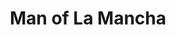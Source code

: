 ---
title: Man of La Mancha
year: 1990
opening_date: 1990-06-15
closing_date: 1990-06-24
layout: productions
image:
image_caption:
image_credit:
playbill: 
category: 
details:
  Theatre: Theatre Jacksonville
  Venue: Little Theatre
cast:
  Captain of the inquisition: Nick Nicoll
  Sancho Panza: Jeff Grove
  Don Quixote: Bill Nickel
  Governor, Innkeeper: Mark Snitzer
  Duke, Dr. Carrasco, Knight of the Mirrors: Jim Pearce
  Pedro, Knight of the Mirrors Attendant: Joseph Bearss
  Dancing Horse: Jimmy Aquino
  Tenorio, the Barber, Dancing Horse: Doug deBolt
  Anselmo, Moor: Douglas Byrne
  Juan, Knight of the Mirrors Attendant: Nestor Gil
  Jose, Moor: George Bennett
  Dulcinea: Michael Shapiro
  Inkeeper's Wife: Pamela Trost
  Fermina: Lee Byrne
  Antonia: Beth Campbell
  Housekeeper: Harriett Leatham
  Padre: Robert Shaw
  Soldier:
    - Jimmy Godwin
    - Jack Weppel
crew:
  Director: George Ballis
  Conductor: Dale Blackwell
  Vocal Director: Martha Carswell
  Set Design: John Pettigrew
  Stage Manager: James Mahl
  Property Mistress: Norma Brizzi
  Choreographer: Jeanne S. Batchelder
  Costume Designer: Kitty Lapp
  Producer: Sue Moore
  Poster Design & Cover Art: Larry Davis
  Set Construction:
    - Paul Kirill
    - Rick Kick
    - John Harris
    - Staci Cobb
    - James Bryan
  Seamstress:
    - Holly Reynolds
    - Linda Tuttle
    - Sherrie Bethune
  Assistant Stage Manager: Rick Whiterford
  Property Assistant: Jessica Mondoki
orchestra:
external_links:
---